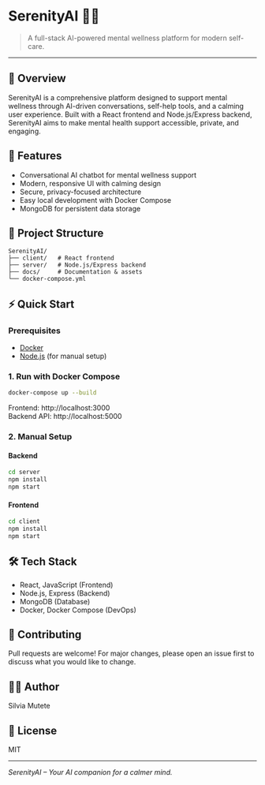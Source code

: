 # SerenityAI 🧘‍♀️

>A full-stack AI-powered mental wellness platform for modern self-care.

---

## 🌟 Overview
SerenityAI is a comprehensive platform designed to support mental wellness through AI-driven conversations, self-help tools, and a calming user experience. Built with a React frontend and Node.js/Express backend, SerenityAI aims to make mental health support accessible, private, and engaging.


## 🚀 Features
- Conversational AI chatbot for mental wellness support
- Modern, responsive UI with calming design
- Secure, privacy-focused architecture
- Easy local development with Docker Compose
- MongoDB for persistent data storage

## 📁 Project Structure

```
SerenityAI/
├── client/   # React frontend
├── server/   # Node.js/Express backend
├── docs/     # Documentation & assets
└── docker-compose.yml
```

## ⚡ Quick Start

### Prerequisites
- [Docker](https://www.docker.com/get-started)
- [Node.js](https://nodejs.org/) (for manual setup)

### 1. Run with Docker Compose
```bash
docker-compose up --build
```
Frontend: http://localhost:3000  
Backend API: http://localhost:5000

### 2. Manual Setup

#### Backend
```bash
cd server
npm install
npm start
```

#### Frontend
```bash
cd client
npm install
npm start
```

## 🛠️ Tech Stack
- React, JavaScript (Frontend)
- Node.js, Express (Backend)
- MongoDB (Database)
- Docker, Docker Compose (DevOps)

## 🤝 Contributing
Pull requests are welcome! For major changes, please open an issue first to discuss what you would like to change.


## 👩‍💻 Author
Silvia Mutete

## 📄 License
MIT

---
*SerenityAI – Your AI companion for a calmer mind.*
